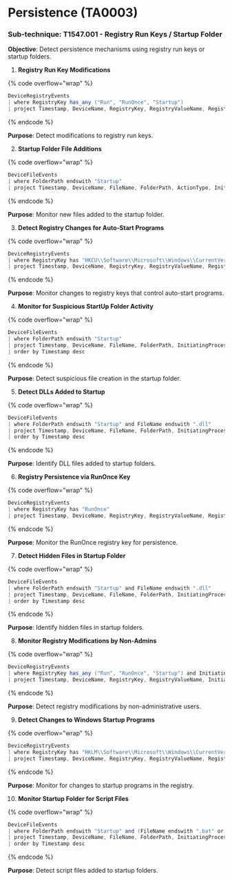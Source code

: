 # Persistence (TA0003)

### **Sub-technique: T1547.001 - Registry Run Keys / Startup Folder**

**Objective**: Detect persistence mechanisms using registry run keys or startup folders.&#x20;

1. **Registry Run Key Modifications**

{% code overflow="wrap" %}
```cs
DeviceRegistryEvents
| where RegistryKey has_any ("Run", "RunOnce", "Startup")
| project Timestamp, DeviceName, RegistryKey, RegistryValueName, RegistryValueData, InitiatingProcessAccountName, InitiatingProcessFileName
```
{% endcode %}

**Purpose**: Detect modifications to registry run keys.

2. **Startup Folder File Additions**

{% code overflow="wrap" %}
```cs
DeviceFileEvents
| where FolderPath endswith "Startup"
| project Timestamp, DeviceName, FileName, FolderPath, ActionType, InitiatingProcessAccountName, InitiatingProcessFolderPath, InitiatingProcessCommandLine, InitiatingProcessParentFileName
```
{% endcode %}

**Purpose**: Monitor new files added to the startup folder.

3. **Detect Registry Changes for Auto-Start Programs**

{% code overflow="wrap" %}
```cs
DeviceRegistryEvents
| where RegistryKey has "HKCU\\Software\\Microsoft\\Windows\\CurrentVersion\\Run"
| project Timestamp, DeviceName, RegistryKey, RegistryValueName, RegistryValueData
```
{% endcode %}

**Purpose**: Monitor changes to registry keys that control auto-start programs.

4. **Monitor for Suspicious StartUp Folder Activity**

{% code overflow="wrap" %}
```cs
DeviceFileEvents
| where FolderPath endswith "Startup"
| project Timestamp, DeviceName, FileName, FolderPath, InitiatingProcessAccountName, ActionType
| order by Timestamp desc
```
{% endcode %}

**Purpose**: Detect suspicious file creation in the startup folder.

5. **Detect DLLs Added to Startup**

{% code overflow="wrap" %}
```cs
DeviceFileEvents
| where FolderPath endswith "Startup" and FileName endswith ".dll"
| project Timestamp, DeviceName, FileName, FolderPath, InitiatingProcessAccountName, ActionType
| order by Timestamp desc
```
{% endcode %}

**Purpose**: Identify DLL files added to startup folders.

6. **Registry Persistence via RunOnce Key**

{% code overflow="wrap" %}
```cs
DeviceRegistryEvents
| where RegistryKey has "RunOnce"
| project Timestamp, DeviceName, RegistryKey, RegistryValueName, RegistryValueData, InitiatingProcessAccountName, InitiatingProcessFileName
```
{% endcode %}

**Purpose**: Monitor the RunOnce registry key for persistence.

7. **Detect Hidden Files in Startup Folder**

{% code overflow="wrap" %}
```cs
DeviceFileEvents
| where FolderPath endswith "Startup" and FileName endswith ".dll"
| project Timestamp, DeviceName, FileName, FolderPath, InitiatingProcessAccountName, ActionType, InitiatingProcessCommandLine
| order by Timestamp desc
```
{% endcode %}

**Purpose**: Identify hidden files in startup folders.

8. **Monitor Registry Modifications by Non-Admins**

{% code overflow="wrap" %}
```cs
DeviceRegistryEvents
| where RegistryKey has_any ("Run", "RunOnce", "Startup") and InitiatingProcessAccountName != "Administrator"
| project Timestamp, DeviceName, RegistryKey, RegistryValueName, InitiatingProcessAccountName, InitiatingProcessCommandLine, InitiatingProcessFileName
```
{% endcode %}

**Purpose**: Detect registry modifications by non-administrative users.

9. **Detect Changes to Windows Startup Programs**

{% code overflow="wrap" %}
```cs
DeviceRegistryEvents
| where RegistryKey has "HKLM\\Software\\Microsoft\\Windows\\CurrentVersion\\Run"
| project Timestamp, DeviceName, RegistryKey, RegistryValueName, RegistryValueData, InitiatingProcessAccountName, InitiatingProcessCommandLine, InitiatingProcessFileName
```
{% endcode %}

**Purpose**: Monitor for changes to startup programs in the registry.

10. **Monitor Startup Folder for Script Files**

{% code overflow="wrap" %}
```cs
DeviceFileEvents
| where FolderPath endswith "Startup" and (FileName endswith ".bat" or FileName endswith ".vbs" or FileName endswith ".ps1")
| project Timestamp, DeviceName, FileName, FolderPath, InitiatingProcessAccountName, ActionType, InitiatingProcessCommandLine, InitiatingProcessFileName, InitiatingProcessFolderPath
| order by Timestamp desc
```
{% endcode %}

**Purpose**: Detect script files added to startup folders.
